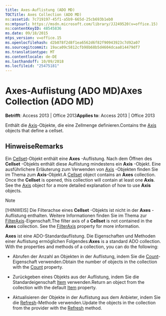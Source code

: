 ```yaml
---
title: Axes-Auflistung (ADO MD)
TOCTitle: Axes Collection (ADO MD)
ms:assetid: 7c719197-45f1-a5b9-665d-25cb693b1eb0
ms:mtpsurl: https://msdn.microsoft.com/library/JJ249520(v=office.15)
ms:contentKeyID: 48545836
ms.date: 09/18/2015
mtps_version: v=office.15
ms.openlocfilehash: d2b078f2d8f1ea6562d6f82f90943923c7d92a07
ms.sourcegitcommit: 19aca09c5812cfb98b68b5d4604dcaa814479df7
ms.translationtype: MT
ms.contentlocale: de-DE
ms.lasthandoff: 10/09/2018
ms.locfileid: "25475181"
---
```

# <a name="axes-collection-ado-md"></a><span data-ttu-id="306a6-102">Axes-Auflistung (ADO MD)</span><span class="sxs-lookup"><span data-stu-id="306a6-102">Axes Collection (ADO MD)</span></span>


<span data-ttu-id="306a6-103">**Betrifft**: Access 2013 | Office 2013</span><span class="sxs-lookup"><span data-stu-id="306a6-103">**Applies to**: Access 2013 | Office 2013</span></span>

<span data-ttu-id="306a6-104">Enthält die [Axis](axis-object-ado-md.md)-Objekte, die eine Zellmenge definieren.</span><span class="sxs-lookup"><span data-stu-id="306a6-104">Contains the [Axis](axis-object-ado-md.md) objects that define a cellset.</span></span>

## <a name="remarks"></a><span data-ttu-id="306a6-105">Hinweise</span><span class="sxs-lookup"><span data-stu-id="306a6-105">Remarks</span></span>

<span data-ttu-id="306a6-p101">Ein [Cellset](cellset-object-ado-md.md)-Objekt enthält eine **Axes** -Auflistung. Nach dem Öffnen des **Cellset** -Objekts enthält diese Auflistung mindestens ein **Axis** -Objekt. Eine ausführlichere Erläuterung zum Verwenden von [Axis](axis-object-ado-md.md) -Objekten finden Sie im Thema zum **Axis**-Objekt.</span><span class="sxs-lookup"><span data-stu-id="306a6-p101">A [Cellset](cellset-object-ado-md.md) object contains an **Axes** collection. Once the **Cellset** is opened, this collection will contain at least one **Axis**. See the [Axis](axis-object-ado-md.md) object for a more detailed explanation of how to use **Axis** objects.</span></span>


> [!NOTE]
> <P><span data-ttu-id="306a6-p102">[!HINWEIS] Die Filterachse eines <STRONG>Cellset</STRONG> -Objekts ist nicht in der <STRONG>Axes</STRONG> -Auflistung enthalten. Weitere Informationen finden Sie im Thema zur <A href="filteraxis-property-ado-md.md">FilterAxis</A>-Eigenschaft.</span><span class="sxs-lookup"><span data-stu-id="306a6-p102">The filter axis of a <STRONG>Cellset</STRONG> is not contained in the <STRONG>Axes</STRONG> collection. See the <A href="filteraxis-property-ado-md.md">FilterAxis</A> property for more information.</span></span></P>



<span data-ttu-id="306a6-p103">**Axes** ist eine ADO-Standardauflistung. Die Eigenschaften und Methoden einer Auflistung ermöglichen Folgendes:</span><span class="sxs-lookup"><span data-stu-id="306a6-p103">**Axes** is a standard ADO collection. With the properties and methods of a collection, you can do the following:</span></span>

  - <span data-ttu-id="306a6-113">Abrufen der Anzahl an Objekten in der Auflistung, indem Sie die [Count](count-property-ado.md)-Eigenschaft verwenden.</span><span class="sxs-lookup"><span data-stu-id="306a6-113">Obtain the number of objects in the collection with the [Count](count-property-ado.md) property.</span></span>

  - <span data-ttu-id="306a6-114">Zurückgeben eines Objekts aus der Auflistung, indem Sie die Standardeigenschaft [Item](item-property-ado.md) verwenden.</span><span class="sxs-lookup"><span data-stu-id="306a6-114">Return an object from the collection with the default [Item](item-property-ado.md) property.</span></span>

  - <span data-ttu-id="306a6-115">Aktualisieren der Objekte in der Auflistung aus dem Anbieter, indem Sie die [Refresh](refresh-method-ado.md)-Methode verwenden.</span><span class="sxs-lookup"><span data-stu-id="306a6-115">Update the objects in the collection from the provider with the [Refresh](refresh-method-ado.md) method.</span></span>

